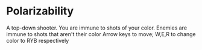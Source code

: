 # Polarizability
A top-down shooter. You are immune to shots of your color. Enemies are immune to shots that aren't their color
Arrow keys to move; W,E,R to change color to RYB respectively
